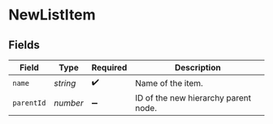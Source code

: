 # NewListItem


## Fields

| Field                                | Type                                 | Required                             | Description                          |
| ------------------------------------ | ------------------------------------ | ------------------------------------ | ------------------------------------ |
| `name`                               | *string*                             | :heavy_check_mark:                   | Name of the item.                    |
| `parentId`                           | *number*                             | :heavy_minus_sign:                   | ID of the new hierarchy parent node. |